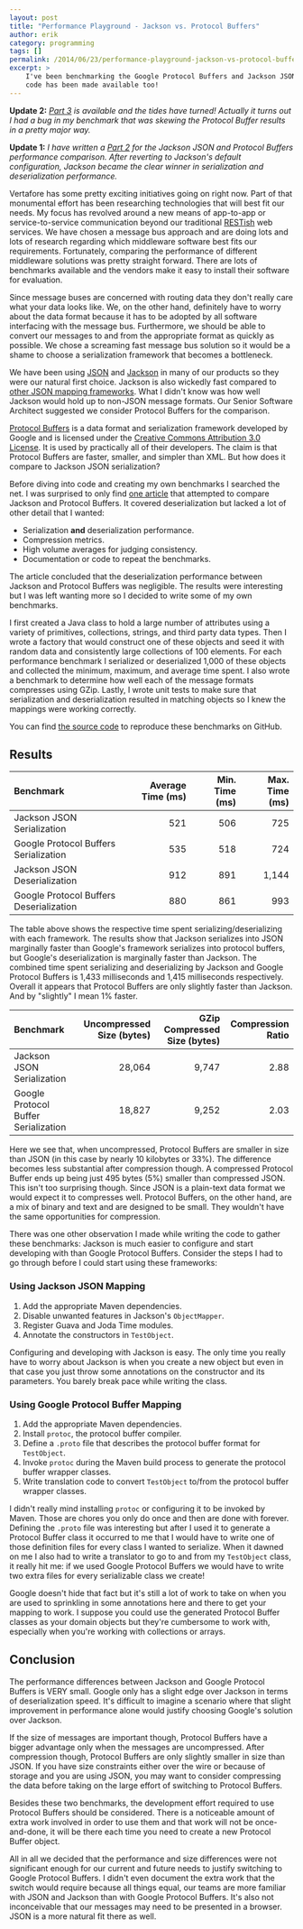 ```yaml
---
layout: post
title: "Performance Playground - Jackson vs. Protocol Buffers"
author: erik
category: programming
tags: []
permalink: /2014/06/23/performance-playground-jackson-vs-protocol-buffers
excerpt: >
    I've been benchmarking the Google Protocol Buffers and Jackson JSON serialization frameworks to compare data size and serialization/deserialization performance. The results are interesting, and in an effort to share more, the source
    code has been made available too!
---
```


**Update 2:** *[Part 3](http://technicalrex.com/2015/06/25/performance-playground-jackson-vs-protocol-buffers-part-3/) is available and the tides have turned! Actually it turns out I had a bug in my benchmark that was skewing the Protocol Buffer results in a pretty major way.*

**Update 1:** *I have written a [Part 2](http://technicalrex.com/2015/02/27/performance-playground-jackson-vs-protocol-buffers-part-2/) for the Jackson JSON and Protocol Buffers performance comparison. After reverting to Jackson's default configuration, Jackson became the clear winner in serialization and deserialization performance.*

Vertafore has some pretty exciting initiatives going on right now. Part of that monumental effort has been researching technologies that will best fit our needs. My focus has revolved around a new means of app-to-app or service-to-service communication beyond our traditional [RESTish](http://goo.gl/BFDKcs) web services. We have chosen a message bus approach and are doing lots and lots of research regarding which middleware software best fits our requirements. Fortunately, comparing the performance of different middleware solutions was pretty straight forward. There are lots of benchmarks available and the vendors make it easy to install their software for evaluation.

Since message buses are concerned with routing data they don't really care what your data looks like. We, on the other hand, definitely have to worry about the data format because it has to be adopted by all software interfacing with the message bus. Furthermore, we should be able to convert our messages to and from the appropriate format as quickly as possible. We chose a screaming fast message bus solution so it would be a shame to choose a serialization framework that becomes a bottleneck.

We have been using [JSON](http://json.org) and [Jackson](https://github.com/FasterXML/jackson) in many of our products so they were our natural first choice. Jackson is also wickedly fast compared to [other JSON mapping frameworks](http://www.cowtowncoder.com/blog/archives/2009/09/entry_326.html).  What I didn't know was how well Jackson would hold up to non-JSON message formats. Our Senior Software Architect suggested we consider Protocol Buffers for the comparison.

[Protocol Buffers](https://developers.google.com/protocol-buffers/) is a data format and serialization framework developed by Google and is licensed under the [Creative Commons Attribution 3.0 License](http://creativecommons.org/licenses/by/3.0/). It is used by practically all of their developers. The claim is that Protocol Buffers are faster, smaller, and simpler than XML. But how does it compare to Jackson JSON serialization?

Before diving into code and creating my own benchmarks I searched the net. I was surprised to only find [one article](http://ubikapps.net/?p=525) that attempted to compare Jackson and Protocol Buffers. It covered deserialization but lacked a lot of other detail that I wanted:

* Serialization **and** deserialization performance.
* Compression metrics.
* High volume averages for judging consistency.
* Documentation or code to repeat the benchmarks.

The article concluded that the deserialization performance between Jackson and Protocol Buffers was negligible. The results were interesting but I was left wanting more so I decided to write some of my own benchmarks.

I first created a Java class to hold a large number of attributes using a variety of primitives, collections, strings, and third party data types. Then I wrote a factory that would construct one of these objects and seed it with random data and consistently large collections of 100 elements. For each performance benchmark I serialized or deserialized 1,000 of these objects and collected the minimum, maximum, and average time spent. I also wrote a benchmark to determine how well each of the message formats compresses using GZip. Lastly, I wrote unit tests to make sure that serialization and deserialization resulted in matching objects so I knew the mappings were working correctly.

You can find [the source code](https://github.com/egillespie/performance-playground) to reproduce these benchmarks on GitHub.

## Results

| Benchmark | Average Time (ms) | Min. Time (ms) | Max. Time (ms) |
| :-------- | ----------------: | -------------: | -------------: |
| Jackson JSON Serialization | 521 | 506 | 725 |
| Google Protocol Buffers Serialization | 535 | 518 | 724 |
| Jackson JSON Deserialization | 912 | 891 | 1,144 |
| Google Protocol Buffers Deserialization | 880 | 861 | 993 |

The table above shows the respective time spent serializing/deserializing with each framework. The results show that Jackson serializes into JSON marginally faster than Google's framework serializes into protocol buffers, but Google's deserialization is marginally faster than Jackson. The combined time spent serializing and deserializing by Jackson and Google Protocol Buffers is 1,433 milliseconds and 1,415 milliseconds respectively. Overall it appears that Protocol Buffers are only slightly faster than Jackson. And by "slightly" I mean 1% faster.

| Benchmark | Uncompressed Size (bytes) | GZip Compressed Size (bytes) | Compression Ratio |
| :-------- | ------------------------: | ---------------------------: | ----------------: |
| Jackson JSON Serialization | 28,064 | 9,747 | 2.88 |
| Google Protocol Buffer Serialization | 18,827 | 9,252 | 2.03 |

Here we see that, when uncompressed, Protocol Buffers are smaller in size than JSON (in this case by nearly 10 kilobytes or 33%). The difference becomes less substantial after compression though. A compressed Protocol Buffer ends up being just 495 bytes (5%) smaller than compressed JSON. This isn't too surprising though. Since JSON is a plain-text data format we would expect it to compresses well. Protocol Buffers, on the other hand, are a mix of binary and text and are designed to be small. They wouldn't have the same opportunities for compression.

There was one other observation I made while writing the code to gather these benchmarks: Jackson is much easier to configure and start developing with than Google Protocol Buffers.  Consider the steps I had to go through before I could start using these frameworks:

### **Using Jackson JSON Mapping**

1. Add the appropriate Maven dependencies.
2. Disable unwanted features in Jackson's `ObjectMapper`.
3. Register Guava and Joda Time modules.
4. Annotate the constructors in `TestObject`.

Configuring and developing with Jackson is easy. The only time you really have to worry about Jackson is when you create a new object but even in that case you just throw some annotations on the constructor and its parameters. You barely break pace while writing the class.

### **Using Google Protocol Buffer Mapping**

1. Add the appropriate Maven dependencies.
2. Install `protoc`, the protocol buffer compiler.
3. Define a `.proto` file that describes the protocol buffer format for `TestObject`.
4. Invoke `protoc` during the Maven build process to generate the protocol buffer wrapper classes.
5. Write translation code to convert `TestObject` to/from the protocol buffer wrapper classes.

I didn't really mind installing `protoc` or configuring it to be invoked by Maven. Those are chores you only do once and then are done with forever. Defining the `.proto` file was interesting but after I used it to generate a Protocol Buffer class it occurred to me that I would have to write one of those definition files for every class I wanted to serialize. When it dawned on me I also had to write a translator to go to and from my `TestObject` class, it really hit me: if we used Google Protocol Buffers we would have to write two extra files for every serializable class we create!

Google doesn't hide that fact but it's still a lot of work to take on when you are used to sprinkling in some annotations here and there to get your mapping to work. I suppose you could use the generated Protocol Buffer classes as your domain objects but they're cumbersome to work with, especially when you're working with collections or arrays.

## Conclusion

The performance differences between Jackson and Google Protocol Buffers is VERY small. Google only has a slight edge over Jackson in terms of deserialization speed. It's difficult to imagine a scenario where that slight improvement in performance alone would justify choosing Google's solution over Jackson.

If the size of messages are important though, Protocol Buffers have a bigger advantage only when the messages are uncompressed. After compression though, Protocol Buffers are only slightly smaller in size than JSON. If you have size constraints either over the wire or because of storage and you are using JSON, you may want to consider compressing the data before taking on the large effort of switching to Protocol Buffers.

Besides these two benchmarks, the development effort required to use Protocol Buffers should be considered. There is a noticeable amount of extra work involved in order to use them and that work will not be once-and-done, it will be there each time you need to create a new Protocol Buffer object.

All in all we decided that the performance and size differences were not significant enough for our current and future needs to justify switching to Google Protocol Buffers. I didn't even document the extra work that the switch would require because all things equal, our teams are more familiar with JSON and Jackson than with Google Protocol Buffers. It's also not inconceivable that our messages may need to be presented in a browser. JSON is a more natural fit there as well.
